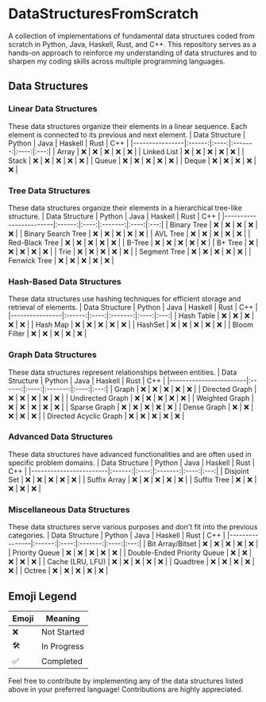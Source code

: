 # DataStructuresFromScratch
A collection of implementations of fundamental data structures coded from scratch in Python, Java, Haskell, Rust, and C++. This repository serves as a hands-on approach to reinforce my understanding of data structures and to sharpen my coding skills across multiple programming languages.

## Data Structures

### Linear Data Structures
These data structures organize their elements in a linear sequence. Each element is connected to its previous and next element.
| Data Structure | Python | Java | Haskell | Rust | C++ |
|----------------|:------:|:----:|:-------:|:----:|:---:|
| Array          |   ❌    |  ❌   |    ❌    |  ❌   |  ❌  |
| Linked List    |   ❌    |  ❌   |    ❌    |  ❌   |  ❌  |
| Stack          |   ❌    |  ❌   |    ❌    |  ❌   |  ❌  |
| Queue          |   ❌    |  ❌   |    ❌    |  ❌   |  ❌  |
| Deque          |   ❌    |  ❌   |    ❌    |  ❌   |  ❌  |

### Tree Data Structures
These data structures organize their elements in a hierarchical tree-like structure.
| Data Structure         | Python | Java | Haskell | Rust | C++ |
|------------------------|:------:|:----:|:-------:|:----:|:---:|
| Binary Tree            |   ❌    |  ❌   |    ❌    |  ❌   |  ❌  |
| Binary Search Tree     |   ❌    |  ❌   |    ❌    |  ❌   |  ❌  |
| AVL Tree               |   ❌    |  ❌   |    ❌    |  ❌   |  ❌  |
| Red-Black Tree         |   ❌    |  ❌   |    ❌    |  ❌   |  ❌  |
| B-Tree                 |   ❌    |  ❌   |    ❌    |  ❌   |  ❌  |
| B+ Tree                |   ❌    |  ❌   |    ❌    |  ❌   |  ❌  |
| Trie                   |   ❌    |  ❌   |    ❌    |  ❌   |  ❌  |
| Segment Tree           |   ❌    |  ❌   |    ❌    |  ❌   |  ❌  |
| Fenwick Tree           |   ❌    |  ❌   |    ❌    |  ❌   |  ❌  |

### Hash-Based Data Structures
These data structures use hashing techniques for efficient storage and retrieval of elements.
| Data Structure | Python | Java | Haskell | Rust | C++ |
|----------------|:------:|:----:|:-------:|:----:|:---:|
| Hash Table     |   ❌    |  ❌   |    ❌    |  ❌   |  ❌  |
| Hash Map       |   ❌    |  ❌   |    ❌    |  ❌   |  ❌  |
| HashSet        |   ❌    |  ❌   |    ❌    |  ❌   |  ❌  |
| Bloom Filter   |   ❌    |  ❌   |    ❌    |  ❌   |  ❌  |

### Graph Data Structures
These data structures represent relationships between entities.
| Data Structure         | Python | Java | Haskell | Rust | C++ |
|------------------------|:------:|:----:|:-------:|:----:|:---:|
| Graph                  |   ❌    |  ❌   |    ❌    |  ❌   |  ❌  |
| Directed Graph         |   ❌    |  ❌   |    ❌    |  ❌   |  ❌  |
| Undirected Graph       |   ❌    |  ❌   |    ❌    |  ❌   |  ❌  |
| Weighted Graph         |   ❌    |  ❌   |    ❌    |  ❌   |  ❌  |
| Sparse Graph           |   ❌    |  ❌   |    ❌    |  ❌   |  ❌  |
| Dense Graph            |   ❌    |  ❌   |    ❌    |  ❌   |  ❌  |
| Directed Acyclic Graph |   ❌    |  ❌   |    ❌    |  ❌   |  ❌  |

### Advanced Data Structures
These data structures have advanced functionalities and are often used in specific problem domains.
| Data Structure         | Python | Java | Haskell | Rust | C++ |
|------------------------|:------:|:----:|:-------:|:----:|:---:|
| Disjoint Set           |   ❌    |  ❌   |    ❌    |  ❌   |  ❌  |
| Suffix Array           |   ❌    |  ❌   |    ❌    |  ❌   |  ❌  |
| Suffix Tree            |   ❌    |  ❌   |    ❌    |  ❌   |  ❌  |

### Miscellaneous Data Structures
These data structures serve various purposes and don't fit into the previous categories.
| Data Structure | Python | Java | Haskell | Rust | C++ |
|----------------|:------:|:----:|:-------:|:----:|:---:|
| Bit Array/Bitset |   ❌    |  ❌   |    ❌    |  ❌   |  ❌  |
| Priority Queue   |   ❌    |  ❌   |    ❌    |  ❌   |  ❌  |
| Double-Ended Priority Queue |   ❌    |  ❌   |    ❌    |  ❌   |  ❌  |
| Cache (LRU, LFU) |   ❌    |  ❌   |    ❌    |  ❌   |  ❌  |
| Quadtree         |   ❌    |  ❌   |    ❌    |  ❌   |  ❌  |
| Octree           |   ❌    |  ❌   |    ❌    |  ❌   |  ❌  |
## Emoji Legend

| Emoji | Meaning             |
|-------|---------------------|
|  ❌   | Not Started         |
|  🛠️   | In Progress         |
|  ✅   | Completed           |

Feel free to contribute by implementing any of the data structures listed above in your preferred language! Contributions are highly appreciated.
